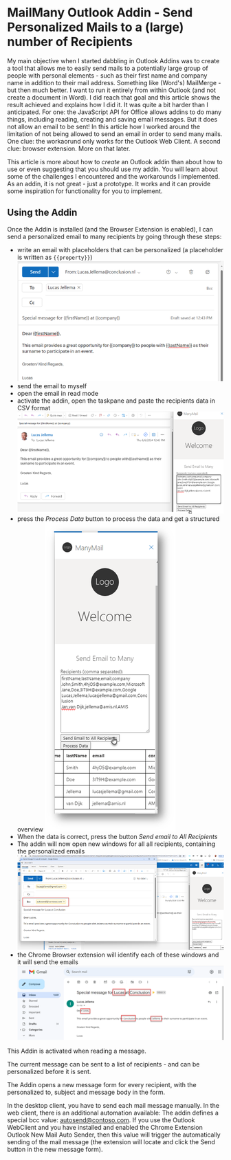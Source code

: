 # MailMany Outlook Addin - Send Personalized Mails to a (large) number of Recipients

My main objective when I started dabbling in Outlook Addins was to create a tool that allows me to easily send mails to a potentially large group of people with personal elements - such as their first name and company name in addition to their mail address. Something like (Word's) MailMerge - but then much better. I want to run it entirely from within Outlook (and not create a document in Word). I did reach that goal and this article shows the result achieved and explains how I did it. It was quite a bit harder than I anticipated. For one: the JavaScript API for Office allows addins to do many things, including reading, creating and saving email messages. But it does not allow an email to be sent! In this article how I worked around the limitation of not being allowed to send an email in order to send many mails. One clue: the workaorund only works for the Outlook Web Client. A second clue: browser extension. More on that later.

This article is more about how to *create* an Outlook addin than about how to use or even suggesting that you should use my addin. You will learn about some of the challenges I encountered and the workarounds I implemented. As an addin, it is not great - just a prototype. It works and it can provide some inspiration for functionality for you to implement.

## Using the Addin

Once the Addin is installed (and the Browser Extension is enabled), I can send a personalized email to many recipients by going through these steps:
* write an email with placeholders that can be personalized (a placeholder is written as `{{property}}`)
![](images/email-to-me.png)
* send the email to myself
* open the email in read mode
* activate the addin, open the taskpane and paste the recipients data in CSV format
![](images/paste-csv-process-data.png)
* press the *Process Data* button to process the data and get a structured overview 
 ![](images/data-processed-in-tabvle.png) 
 * When the data is correct, press the button *Send email to All Recipients*
 * The addin will now open new windows for all all recipients, containing the personalized emails
  ![](images/send-emails.png)
 * the Chrome Browser extension will identify each of these windows and it will send the emails
  ![](images/receive-personalized-mail.png) 



This Addin is activated when reading a message.

The current message can be sent to a list of recipients - and can be personalized before it is sent.

The Addin opens a new message form for every recipient, with the personalized to, subject and message body in the form.

In the desktop client, you have to send each mail message manually. In the web client, there is an additional automation available: The addin defines a special bcc value: autosend@contoso.com. If you use the Outlook WebClient and you have installed and enabled the Chrome Extension Outlook New Mail Auto Sender, then this value will trigger the automatically sending of the mail message (the extension will locate and click the Send button in the new message form). 
